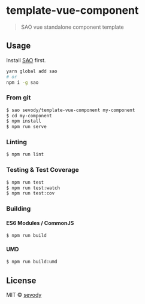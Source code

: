 # template-vue-component

> SAO vue standalone component template

## Usage

Install [SAO](https://github.com/egoist/sao) first.

```bash
yarn global add sao
# or
npm i -g sao
```

### From git

```bash
$ sao sevody/template-vue-component my-component
$ cd my-component
$ npm install
$ npm run serve
```

### Linting

```bash
$ npm run lint
```

### Testing & Test Coverage

```bash
$ npm run test
$ npm run test:watch
$ npm run test:cov
```

### Building

#### ES6 Modules / CommonJS

```bash
$ npm run build
```

#### UMD

```bash
$ npm run build:umd
```

## License

MIT &copy; [sevody](github.com/sevody)
